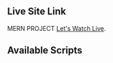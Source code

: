 ## Live Site Link

MERN PROJECT [Let's Watch Live](https://github.com/facebook/create-react-app).

## Available Scripts

